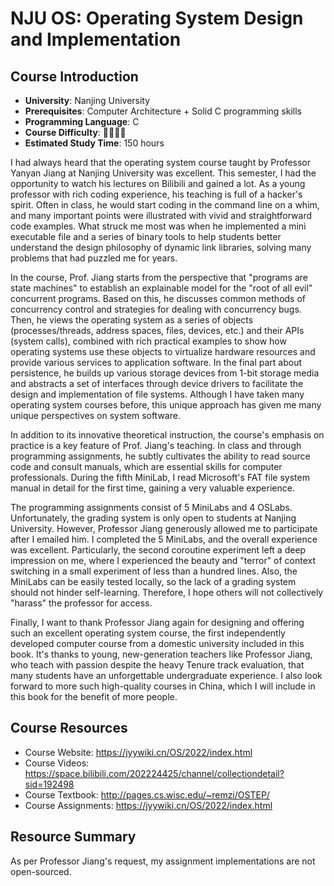 # NJU OS: Operating System Design and Implementation

## Course Introduction

- **University**: Nanjing University
- **Prerequisites**: Computer Architecture + Solid C programming skills
- **Programming Language**: C
- **Course Difficulty**: 🌟🌟🌟🌟
- **Estimated Study Time**: 150 hours

I had always heard that the operating system course taught by Professor Yanyan Jiang at Nanjing University was excellent. This semester, I had the opportunity to watch his lectures on Bilibili and gained a lot. As a young professor with rich coding experience, his teaching is full of a hacker's spirit. Often in class, he would start coding in the command line on a whim, and many important points were illustrated with vivid and straightforward code examples. What struck me most was when he implemented a mini executable file and a series of binary tools to help students better understand the design philosophy of dynamic link libraries, solving many problems that had puzzled me for years.

In the course, Prof. Jiang starts from the perspective that "programs are state machines" to establish an explainable model for the "root of all evil" concurrent programs. Based on this, he discusses common methods of concurrency control and strategies for dealing with concurrency bugs. Then, he views the operating system as a series of objects (processes/threads, address spaces, files, devices, etc.) and their APIs (system calls), combined with rich practical examples to show how operating systems use these objects to virtualize hardware resources and provide various services to application software. In the final part about persistence, he builds up various storage devices from 1-bit storage media and abstracts a set of interfaces through device drivers to facilitate the design and implementation of file systems. Although I have taken many operating system courses before, this unique approach has given me many unique perspectives on system software.

In addition to its innovative theoretical instruction, the course's emphasis on practice is a key feature of Prof. Jiang's teaching. In class and through programming assignments, he subtly cultivates the ability to read source code and consult manuals, which are essential skills for computer professionals. During the fifth MiniLab, I read Microsoft's FAT file system manual in detail for the first time, gaining a very valuable experience.

The programming assignments consist of 5 MiniLabs and 4 OSLabs. Unfortunately, the grading system is only open to students at Nanjing University. However, Professor Jiang generously allowed me to participate after I emailed him. I completed the 5 MiniLabs, and the overall experience was excellent. Particularly, the second coroutine experiment left a deep impression on me, where I experienced the beauty and "terror" of context switching in a small experiment of less than a hundred lines. Also, the MiniLabs can be easily tested locally, so the lack of a grading system should not hinder self-learning. Therefore, I hope others will not collectively "harass" the professor for access.

Finally, I want to thank Professor Jiang again for designing and offering such an excellent operating system course, the first independently developed computer course from a domestic university included in this book. It's thanks to young, new-generation teachers like Professor Jiang, who teach with passion despite the heavy Tenure track evaluation, that many students have an unforgettable undergraduate experience. I also look forward to more such high-quality courses in China, which I will include in this book for the benefit of more people.

## Course Resources

- Course Website: <https://jyywiki.cn/OS/2022/index.html>
- Course Videos: <https://space.bilibili.com/202224425/channel/collectiondetail?sid=192498>
- Course Textbook: <http://pages.cs.wisc.edu/~remzi/OSTEP/>
- Course Assignments: <https://jyywiki.cn/OS/2022/index.html>

## Resource Summary

As per Professor Jiang's request, my assignment implementations are not open-sourced.